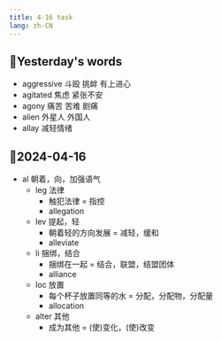 ```yaml
---
title: 4-16 task
lang: zh-CN
---
```


## 📝Yesterday's words
- aggressive 斗殴 挑衅 有上进心
- agitated 焦虑 紧张不安
- agony 痛苦 苦难 剧痛
- alien 外星人 外国人
- allay 减轻情绪

## 📝2024-04-16
- al 朝着，向，加强语气
  - leg 法律
    - 触犯法律 = 指控
    - allegation
  - lev 提起，轻
    - 朝着轻的方向发展 = 减轻，缓和
    - alleviate
  - li 捆绑，结合
    - 捆绑在一起 = 结合，联盟，结盟团体
    - alliance
  - loc 放置
    - 每个杯子放置同等的水 = 分配，分配物，分配量
    - allocation
  - alter 其他
    - 成为其他 = (使)变化，(使)改变
